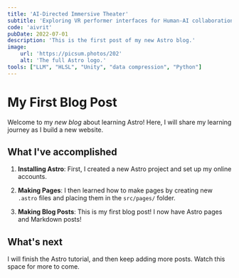```yaml
---
title: 'AI-Directed Immersive Theater'
subtitle: 'Exploring VR performer interfaces for Human-AI collaboration of real-time virtual stage management'
code: 'aivrit'
pubDate: 2022-07-01
description: 'This is the first post of my new Astro blog.'
image:
    url: 'https://picsum.photos/202' 
    alt: 'The full Astro logo.'
tools: ["LLM", "HLSL", "Unity", "data compression", "Python"]
---
```

# My First Blog Post

Welcome to my _new blog_ about learning Astro! Here, I will share my learning journey as I build a new website.

## What I've accomplished

1. **Installing Astro**: First, I created a new Astro project and set up my online accounts.

2. **Making Pages**: I then learned how to make pages by creating new `.astro` files and placing them in the `src/pages/` folder.

3. **Making Blog Posts**: This is my first blog post! I now have Astro pages and Markdown posts!

## What's next

I will finish the Astro tutorial, and then keep adding more posts. Watch this space for more to come.